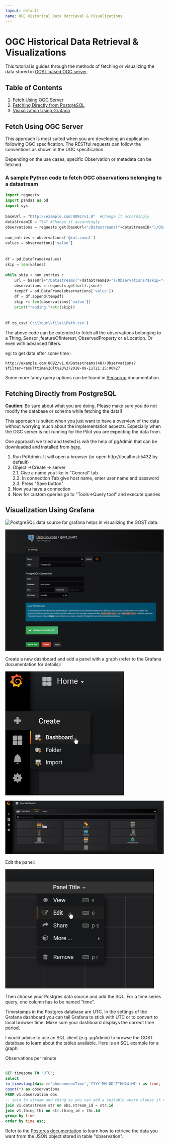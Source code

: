 ```yaml
---
layout: default
name: OGC Historical Data Retrieval & Visualizations
---
```


# OGC Historical Data Retrieval & Visualizations
This tutorial is guides through the methods of fetching or visualizing the data stored in [GOST based OGC server](https://github.com/gost/server).

## Table of Contents
1. [Fetch Using OGC Server](#Fetch-Using-OGC-Server)
2. [Fetching Directly from PostgreSQL](#Fetching-Directly-from-PostgreSQL)
3. [Visualization Using Grafana](#Visualization-Using-Grafana)

## Fetch Using OGC Server
This approach is most suited when you are developing an application following OGC specification. The RESTful requests can follow the conventions as shown in the OGC specification.

Depending on the use cases, specific Observation or metadata can be fetched.

### A sample Python code to fetch OGC observations belonging to a datastream
```python
import requests
import pandas as pd
import sys
 
baseUrl = "http://example.com:8092/v1.0"  #Change it accordingly
dataStreamID = "54" #Change it accordingly
observations = requests.get(baseUrl+"/Datastreams("+dataStreamID+")/Observations?$count=true").json()
 
num_entries = observations['@iot.count']
values = observations['value']
 
 
df = pd.DataFrame(values)
skip = len(values)
 
while skip < num_entries :
    url = baseUrl+"/Datastreams("+dataStreamID+")/Observations?$skip="+str(skip)
    observations = requests.get(url).json()
    tempdf = pd.DataFrame(observations['value'])
    df = df.append(tempdf)
    skip += len(observations['value'])
    print("reading:"+str(skip))
 
     
df.to_csv('C:\\Your\\file\\Path.csv')
```
The above code can be extended to fetch all the observations belonging to a Thing, Sensor ,featureOfInterest, ObservedProperty or a Location. Or even with advanced filters.

eg: to get data after some time :
```
http://example.com:8092/v1.0/Datastreams(48)/Observations?$filter=resulttime%20lt%20%272018-09-11T21:15:00%27
```
Some more fancy query options can be found in [Sensorup](http://developers.sensorup.com/docs/) documentation.

## Fetching Directly from PostgreSQL
**Caution**: Be sure about what you are doing. Please make sure you do not modify the database or schema while fetching the data!!

This approach is suited when you just want to have a overview of the data without worrying much about the implementation aspects. Especially when the OGC server is not running for the Pilot you are expecting the data from.

One approach we tried and tested is wih the help of pgAdmin that can be downloaded and installed from [here](https://www.pgadmin.org/download/). 

1. Run PdAdmin. It will open a browser (or open http://localhost:5432 by default)
2. Object →Create → server  
  2.1. Give a name you like in "General" tab  
  2.2. In connection Tab give host name, enter user name and password  
  2.3. Press "Save button"
3. Now you have a connection
4. Now for custom queries go to "Tools→Query tool" and execute queries

## Visualization Using Grafana
![PostgreSQL data source](https://grafana.com/grafana/plugins/postgres) for grafana helps in visualizing the GOST data.

![Create datasource](https://github.com/MONICA-Project/monica-project.github.io/raw/master/assets/img/Grafana_datasource.png)

Create a new dashboard and add a panel with a graph (refer to the Grafana documentation for details):

![Create dashboard](https://github.com/MONICA-Project/monica-project.github.io/raw/master/assets/img/grafana_create_dashboard.png)


![Create panel](https://github.com/MONICA-Project/monica-project.github.io/raw/master/assets/img/grafana_create_panel_with_graph.png)

Edit the panel:

![Edit panel](https://github.com/MONICA-Project/monica-project.github.io/raw/master/assets/img/grafana_edit_panel.png)

Then choose your Postgres data source and add the SQL. For a time series query, one column has to be named "time".

Timestamps in the Postgres database are UTC. In the settings of the Grafana dashboard you can tell Grafana to stick with UTC or to convert to local browser time. Make sure your dashboard displays the correct time period.

I would advise to use an SQL client (e.g. pgAdmin) to browse the GOST database to learn about the tables available. Here is an SQL example for a graph:

Observations per minute
```sql

SET timezone TO 'UTC';
select
to_timestamp(data->>'phenomenonTime','YYYY-MM-DD"T"HH24:MI') as time,
count(*) as observations
FROM v1.observation obs
-- join to stream and thing so you can add a suitable where clause if needed
join v1.datastream str on obs.stream_id = str.id
join v1.thing thi on str.thing_id = thi.id
group by time
order by time asc;
```

Refer to the [Postgres documentation](https://www.postgresql.org/docs/current/functions-json.html) to learn how to retrieve the data you want from the JSON object stored in table "observation".